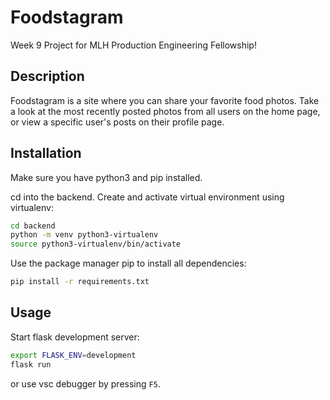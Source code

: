 # Foodstagram

Week 9 Project for MLH Production Engineering Fellowship!

## Description

Foodstagram is a site where you can share your favorite food photos. Take a look at the most recently posted photos from all users on the home page, or view a specific user's posts on their profile page. 

## Installation

Make sure you have python3 and pip installed.

cd into the backend. Create and activate virtual environment using virtualenv:

```bash
cd backend
python -m venv python3-virtualenv
source python3-virtualenv/bin/activate
```

Use the package manager pip to install all dependencies:

```bash
pip install -r requirements.txt
```

## Usage

Start flask development server:

```bash
export FLASK_ENV=development
flask run
```

or use vsc debugger by pressing `F5`.
